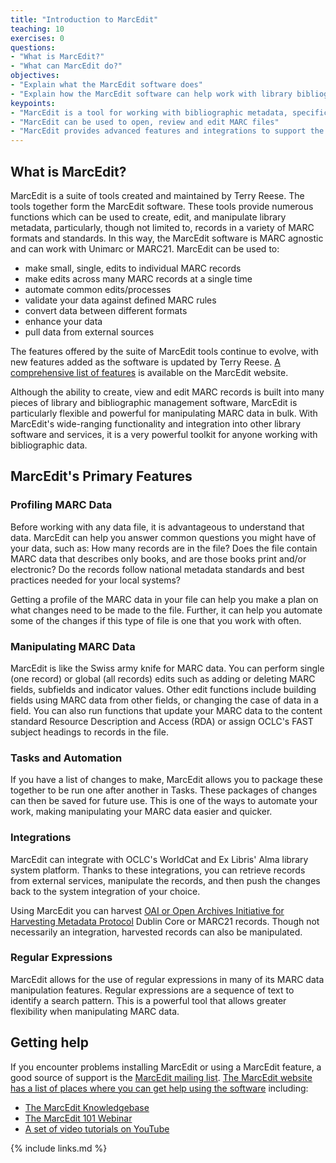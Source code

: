 ```yaml
---
title: "Introduction to MarcEdit"
teaching: 10
exercises: 0
questions:
- "What is MarcEdit?"
- "What can MarcEdit do?"
objectives:
- "Explain what the MarcEdit software does"
- "Explain how the MarcEdit software can help work with library bibliographic data and library MARC files"
keypoints:
- "MarcEdit is a tool for working with bibliographic metadata, specifically in the MARC format"
- "MarcEdit can be used to open, review and edit MARC files"
- "MarcEdit provides advanced features and integrations to support the manipulation of MARC files"
---
```

## What is MarcEdit?

MarcEdit is a suite of tools created and maintained by Terry Reese. The tools together form the MarcEdit software. These tools provide numerous functions which can be used to create, edit, and manipulate library metadata, particularly, though not limited to, records in a variety of MARC formats and standards. In this way, the MarcEdit software is MARC agnostic and can work with Unimarc or MARC21. MarcEdit can be used to:

* make small, single, edits to individual MARC records
* make edits across many MARC records at a single time
* automate common edits/processes
* validate your data against defined MARC rules
* convert data between different formats
* enhance your data
* pull data from external sources

The features offered by the suite of MarcEdit tools continue to evolve, with new features added as the software is updated by Terry Reese. [A comprehensive list of features](https://marcedit.reeset.net/features) is available on the MarcEdit website.

Although the ability to create, view and edit MARC records is built into many pieces of library and bibliographic management software, MarcEdit is particularly flexible and powerful for manipulating MARC data in bulk. With MarcEdit's wide-ranging functionality and integration into other library software and services, it is a very powerful toolkit for anyone working with bibliographic data.

## MarcEdit's Primary Features

### Profiling MARC Data
Before working with any data file, it is advantageous to understand that data. MarcEdit can help you answer common questions you might have of your data, such as:  How many records are in the file? Does the file contain MARC data that describes only books, and are those books print and/or electronic? Do the records follow national metadata standards and best practices needed for your local systems?

Getting a profile of the MARC data in your file can help you make a plan on what changes need to be made to the file. Further, it can help you automate some of the changes if this type of file is one that you work with often.

### Manipulating MARC Data
MarcEdit is like the Swiss army knife for MARC data. You can perform single (one record) or global (all records) edits such as adding or deleting MARC fields, subfields and indicator values. Other edit functions include building fields using MARC data from other fields, or changing the case of data in a field. You can also run functions that update your MARC data to the content standard Resource Description and Access (RDA) or assign OCLC's FAST subject headings to records in the file.

### Tasks and Automation
If you have a list of changes to make, MarcEdit allows you to package these together to be run one after another in Tasks. These packages of changes can then be saved for future use. This is one of the ways to automate your work, making manipulating your MARC data easier and quicker.

### Integrations
MarcEdit can integrate with OCLC's WorldCat and Ex Libris' Alma library system platform. Thanks to these integrations, you can retrieve records from external services, manipulate the records, and then push the changes back to the system integration of your choice.

Using MarcEdit you can harvest [OAI or Open Archives Initiative for Harvesting Metadata Protocol](https://www.openarchives.org/pmh/) Dublin Core or MARC21 records. Though not necessarily an integration, harvested records can also be manipulated.

### Regular Expressions
MarcEdit allows for the use of regular expressions in many of its MARC data manipulation features. Regular expressions are a sequence of text to identify a search pattern. This is a powerful tool that allows greater flexibility when manipulating MARC data.

## Getting help

If you encounter problems installing MarcEdit or using a MarcEdit feature, a good source of support is the [MarcEdit mailing list]( http://listserv.gmu.edu/cgi-bin/wa?A0=marcedit-l). [The MarcEdit website has a list of places where you can get help using the software](https://marcedit.reeset.net/help) including:

* [The MarcEdit Knowledgebase](https://marcedit.reeset.net/archives/category/knowledge_base)
* [The MarcEdit 101 Webinar](https://marcedit.reeset.net/marcedit-101-workshop)
* [A set of video tutorials on YouTube](https://www.youtube.com/playlist?list=PLrHRsJ91nVFScJLS91SWR5awtFfpewMWg)

{% include links.md %}
